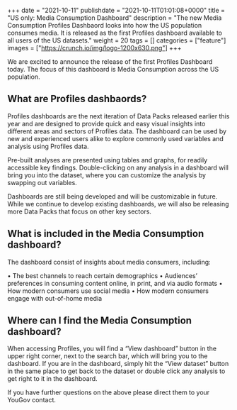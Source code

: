 +++
date = "2021-10-11"
publishdate = "2021-10-11T01:01:08+0000"
title = "US only: Media Consumption Dashboard"
description = "The new Media Consumption Profiles Dashbaord looks into how the US population consumes media. It is released as the first Profiles dashboard available to all users of the US datasets."
weight = 20
tags = []
categories = ["feature"]
images = ["https://crunch.io/img/logo-1200x630.png"]
+++

We are excited to announce the release of the first Profiles Dashboard today. The focus of this dashboard is Media Consumption across the US population. 

## What are Profiles dashbaords? 

Profiles dashboards are the next iteration of Data Packs released earlier this year and are designed to provide quick and easy visual insights into different areas and sectors of Profiles data. The dashboard  can be used by new and experienced users alike to explore commonly used variables and analysis using Profiles data. 

Pre-built analyses are presented using tables and graphs, for readily accessible key findings. Double-clicking on any analysis in a dashboard will bring you into the dataset, where you can customize the analysis by swapping out variables. 

Dashboards are still being developed and will be customizable in future. While we continue to develop existing dashboards, we will also be releasing more Data Packs that focus on other key sectors.


## What is included in the Media Consumption dashboard?

The dashboard consist of insights about media consumers, including: 

•	The best channels to reach certain demographics
•	Audiences’ preferences in consuming content online, in print, and via audio formats
•	How modern consumers use social media
•	How modern consumers engage with out-of-home media

## Where can I find the Media Consumption dashboard? 

When accessing Profiles, you will find a “View dashboard” button in the upper right corner, next to the search bar, which will bring you to the dashboard. If you are in the dashboard, simply hit the “View dataset” button in the same place to get back to the dataset or double click any analysis to get right to it in the dashboard. 



If you have further questions on the above please direct them to your YouGov contact.
